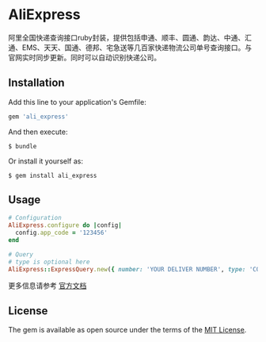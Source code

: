# AliExpress

阿里全国快递查询接口ruby封装，提供包括申通、顺丰、圆通、韵达、中通、汇通、EMS、天天、国通、德邦、宅急送等几百家快递物流公司单号查询接口。与官网实时同步更新。同时可以自动识别快递公司。

## Installation

Add this line to your application's Gemfile:

```ruby
gem 'ali_express'
```

And then execute:

    $ bundle

Or install it yourself as:

    $ gem install ali_express

## Usage

```ruby
# Configuration
AliExpress.configure do |config|
  config.app_code = '123456'
end

# Query
# type is optional here
AliExpress::ExpressQuery.new({ number: 'YOUR DELIVER NUMBER', type: 'COMPANY TYPE CODE' }).get_result
```
更多信息请参考 [官方文档]('https://market.aliyun.com/products/57126001/cmapi011120.html?spm=5176.2020520132.101.45.4xKLql#sku=yuncode512000008')
## License

The gem is available as open source under the terms of the [MIT License](http://opensource.org/licenses/MIT).

